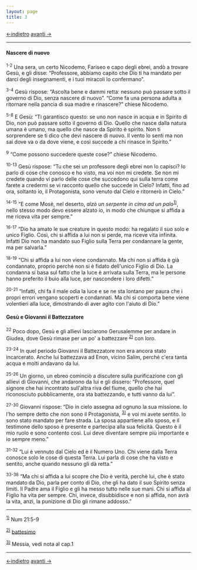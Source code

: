 ```yaml
---
layout: page
title: 3
---
```

[<-indietro](gv02.html) [avanti ->](gv04.html)

--------------------------------
#### Nascere di nuovo

<sup>1-2</sup> Una sera, un certo Nicodemo, Fariseo e capo degli ebrei,
andò a trovare Gesù, e gli disse: “Professore, abbiamo capito che Dio ti
ha mandato per darci degli insegnamenti, e i tuoi miracoli lo
confermano”.

<sup>3-4</sup> Gesù rispose: “Ascolta bene e dammi retta: nessuno può
passare sotto il governo di Dio, senza nascere di nuovo”. “Come fa una
persona adulta a ritornare nella pancia di sua madre e rinascere?”
chiese Nicodemo.

<sup>5-8</sup> E Gesù: “Ti garantisco questo: se uno non nasce in acqua
e in Spirito di Dio, non può passare sotto il governo di Dio. Quello che
nasce dalla natura umana è umano, ma quello che nasce da Spirito è
spirito. Non ti sorprendere se ti dico che devi nascere di nuovo. Il
vento lo senti ma non sai dove va o da dove viene, e così succede a chi
rinasce in Spirito.”

<sup>9</sup> “Come possono succedere queste cose?” chiese Nicodemo.

<sup>10-13</sup> Gesù rispose: “Tu che sei un professore degli ebrei non
lo capisci? Io parlo di cose che conosco e ho visto, ma voi non mi
credete. Se non mi credete quando vi parlo delle cose che succedono qui
sulla terra come farete a credermi se vi racconto quello che succede in
Cielo? Infatti, fino ad ora, soltanto io, il Protagonista, sono venuto
dal Cielo e ritornerò in Cielo.”

<sup>14-15</sup> “E come Mosè, nel deserto, *alzò un serpente in cima ad
un palo*<sup><a href="#fn__1" id="fnt__1" class="fn_top">1)</a></sup>,
nello stesso modo devo essere alzato io, in modo che chiunque si affida
a me riceva vita per sempre.”

<sup>16-17</sup> “Dio ha amato le sue creature in questo modo: ha
regalato il suo solo e unico Figlio. Così, chi si affida a lui non si
perde, ma riceve vita infinita. Infatti Dio non ha mandato suo Figlio
sulla Terra per condannare la gente, ma per salvarla.”

<sup>18-19</sup> “Chi si affida a lui non viene condannato. Ma chi non
si affida è già condannato, proprio perché non si è fidato dell'unico
Figlio di Dio. La condanna si basa sul fatto che la luce è arrivata
sulla Terra, ma le persone hanno preferito il buio alla luce, per
nascondere i loro difetti.”

<sup>20-21</sup> “Infatti, chi fa il male odia la luce e se ne sta
lontano per paura che i propri errori vengano scoperti e condannati. Ma
chi si comporta bene viene volentieri alla luce, dimostrando di aver
agìto con l'aiuto di Dio.”

#### Gesù e Giovanni il Battezzatore

<sup>22</sup> Poco dopo, Gesù e gli allievi lasciarono Gerusalemme per
andare in Giudea, dove Gesù rimase per un po' a battezzare
<sup><a href="#fn__2" id="fnt__2" class="fn_top">2)</a></sup> con loro.

<sup>23-24</sup> In quel periodo Giovanni il Battezzatore non era ancora
stato incarcerato. Anche lui battezzava ad Enon, vicino Salim, perché
c'era tanta acqua e molti andavano da lui.

<sup>25-26</sup> Un giorno, un ebreo cominciò a discutere sulla
purificazione con gli allievi di Giovanni, che andarono da lui e gli
dissero: “Professore, quel signore che hai incontrato sull'altra riva
del fiume, quello che hai riconosciuto pubblicamente, ora sta
battezzando, e tutti vanno da lui”.

<sup>27-30</sup> Giovanni rispose: “Dio in cielo assegna ad ognuno la
sua missione. Io l'ho sempre detto che non sono il Protagonista,
<sup><a href="#fn__3" id="fnt__3" class="fn_top">3)</a></sup> e voi mi
avete sentito. Io sono stato mandato per fare strada. La sposa
appartiene allo sposo, e il testimone dello sposo è presente e partecipa
alla sua felicità. Questo è il mio ruolo e sono contento così. Lui deve
diventare sempre più importante e io sempre meno.”

<sup>31-32</sup> “Lui è vennuto dal Cielo ed è il Numero Uno. Chi viene
dalla Terra conosce solo le cose di questa Terra. Lui parla di cose che
ha visto e sentito, anche quando nessuno gli dà retta.”

<sup>33-36</sup> “Ma chi si affida a lui scopre che Dio è verità, perchè
lui, che è stato mandato da Dio, parla per conto di Dio, che gli ha dato
il suo Spirito senza limiti. Il Padre ama il Figlio e gli ha messo tutto
nelle sue mani. Chi si affida al Figlio ha vita per sempre. Chi, invece,
disubbidisce e non si affida, non avrà la vita, anzi, la punizione di
Dio gli rimane addosso.”

--------------------------------
<sup><a href="#fnt__1" id="fn__1" class="fn_bot">1)</a></sup>
Num 21:5-9

<sup><a href="#fnt__2" id="fn__2" class="fn_bot">2)</a></sup>
<a href="g/battesimo" class="wikilink2" title="g:battesimo">battesimo</a>

<sup><a href="#fnt__3" id="fn__3" class="fn_bot">3)</a></sup>
Messia, vedi nota al cap.1

--------------------------------
[<-indietro](gv02.html) [avanti ->](gv04.html)